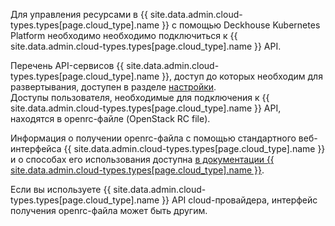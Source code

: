 Для управления ресурсами в {{ site.data.admin.cloud-types.types[page.cloud_type].name }} с помощью Deckhouse Kubernetes Platform необходимо необходимо подключиться к {{ site.data.admin.cloud-types.types[page.cloud_type].name }} API.

Перечень API-сервисов {{ site.data.admin.cloud-types.types[page.cloud_type].name }}, доступ до которых необходим для развертывания, доступен в разделе [настройки](./configuration.html#список-необходимых-сервисов-openstack).  
Доступы пользователя, необходимые для подключения к {{ site.data.admin.cloud-types.types[page.cloud_type].name }} API, находятся в openrc-файле (OpenStack RC file).

Информация о получении openrc-файла с помощью стандартного веб-интерфейса {{ site.data.admin.cloud-types.types[page.cloud_type].name }} и о способах его использования доступна [в документации {{ site.data.admin.cloud-types.types[page.cloud_type].name }}](https://docs.openstack.org/ocata/admin-guide/common/cli-set-environment-variables-using-openstack-rc.html#download-and-source-the-openstack-rc-file).

Если вы используете {{ site.data.admin.cloud-types.types[page.cloud_type].name }} API cloud-провайдера, интерфейс получения openrc-файла может быть другим.
